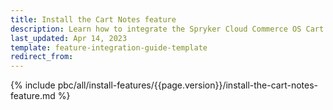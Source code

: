 ```yaml
---
title: Install the Cart Notes feature
description: Learn how to integrate the Spryker Cloud Commerce OS Cart Notes feature into a Spryker project.
last_updated: Apr 14, 2023
template: feature-integration-guide-template
redirect_from:
---
```


{% include pbc/all/install-features/{{page.version}}/install-the-cart-notes-feature.md %} <!-- To edit, see /_includes/pbc/all/install-features/202311.0/install-the-cart-notes-feature.md -->
